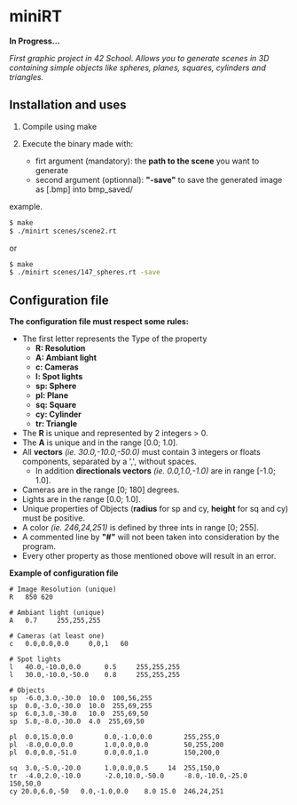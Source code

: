 # miniRT
**In Progress...**

*First graphic project in 42 School. Allows you to generate scenes in 3D containing simple objects like spheres, planes, squares, cylinders and triangles.*

## Installation and uses
1. Compile using make

2. Execute the binary made with:
	* firt argument (mandatory): the **path to the scene** you want to generate
	* second argument (optionnal): **"-save"** to save the generated image as [.bmp] into bmp_saved/

example.
```sh
$ make
$ ./minirt scenes/scene2.rt
```
or
```sh
$ make
$ ./minirt scenes/147_spheres.rt -save
```
## Configuration file
**The configuration file must respect some rules:**
* The first letter represents the Type of the property
	* **R: Resolution**
	* **A: Ambiant light**
	* **c: Cameras**
	* **l: Spot lights**
	* **sp: Sphere**
	* **pl: Plane**
	* **sq: Square**
	* **cy: Cylinder**
	* **tr: Triangle**
* The **R** is unique and represented by 2 integers > 0.
* The **A** is unique and in the range [0.0; 1.0].
* All **vectors** *(ie. 30.0,-10.0,-50.0)* must contain 3 integers or floats components, separated by a ',', without spaces.
	* In addition **directionals vectors** *(ie. 0.0,1.0,-1.0)* are in range [-1.0; 1.0].
* Cameras are in the range [0; 180] degrees.
* Lights are in the range [0.0; 1.0].
* Unique properties of Objects (**radius** for sp and cy, **height** for sq and cy) must be positive.
* A color *(ie. 246,24,251)* is defined by three ints in range [0; 255].
* A commented line by **"#"** will not been taken into consideration by the program.
* Every other property as those mentioned obove will result in an error.

**Example of configuration file**
```
# Image Resolution (unique)
R	850	620

# Ambiant light (unique)
A	0.7		255,255,255

# Cameras (at least one)
c	0.0,0.0,0.0		0,0,1	60

# Spot lights
l	40.0,-10.0,0.0		0.5		255,255,255
l	30.0,-10.0,-50.0	0.8		255,255,255

# Objects
sp	-6.0,3.0,-30.0	10.0  100,56,255
sp	0.0,-3.0,-30.0	10.0  255,69,255
sp	6.0,3.0,-30.0	10.0  255,69,50
sp	5.0,-8.0,-30.0	4.0  255,69,50

pl	0.0,15.0,0.0		0.0,-1.0,0.0		255,255,0
pl	-8.0,0.0,0.0		1.0,0.0,0.0			50,255,200
pl	0.0,0.0,-51.0		0.0,0.0,1.0			150,200,0

sq	3.0,-5.0,-20.0		1.0,0.0,0.5		14	255,150,0
tr	-4.0,2.0,-10.0		-2.0,10.0,-50.0		-8.0,-10.0,-25.0	150,50,0
cy 20.0,6.0,-50   0.0,-1.0,0.0    8.0 15.0	246,24,251
```